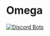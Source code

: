 # Omega
 
[![Discord Bots](https://top.gg/api/widget/760869247005229096.svg)](https://top.gg/bot/760869247005229096)
